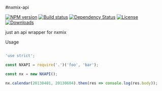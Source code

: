 #nxmix-api

[![NPM version][npm-image]][npm-url]
[![Build status][travis-image]][travis-url]
[![Dependency Status][david-image]][david-url]
[![License][license-image]][license-url]
[![Downloads][downloads-image]][downloads-url]

just an api wrapper for nxmix

Usage

```javascript

'use strict';

const NXAPI = require('.')('foo', 'bar');

const nx = new NXAPI();

nx.calendar(20130401, 20130604).then(res => console.log(res.body));

```


[npm-image]: https://img.shields.io/npm/v/nxmix-api.svg?style=flat-square
[npm-url]: https://npmjs.org/package/nxmix-api
[travis-image]: https://img.shields.io/travis/zhuangya/nxmix-api.svg?style=flat-square
[travis-url]: https://travis-ci.org/zhuangya/nxmix-api
[david-image]: http://img.shields.io/david/zhuangya/nxmix-api.svg?style=flat-square
[david-url]: https://david-dm.org/zhuangya/nxmix-api
[license-image]: http://img.shields.io/npm/l/nxmix-api.svg?style=flat-square
[license-url]: LICENSE
[downloads-image]: http://img.shields.io/npm/dm/nxmix-api.svg?style=flat-square
[downloads-url]: https://npmjs.org/package/nxmix-api
